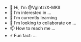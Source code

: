 - 👋 Hi, I’m @VglntzrX-MKII
- 👀 I’m interested in ...
- 🌱 I’m currently learning
- 💞️ I’m looking to collaborate on ...
- 📫 How to reach me ...
- ⚡ Fun fact: ...

<!---
VglntzrX-MKII/VglntzrX-MKII is a ✨ special ✨ repository because its `README.md` (this file) appears on your GitHub profile.
You can click the Preview link to take a look at your changes.
--->
